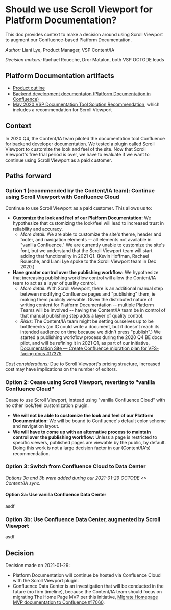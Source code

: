 # Should we use Scroll Viewport for Platform Documentation?

This doc provides context to make a decision around using Scroll Viewport to augment our Confluence-based Platform Documentation.

_Author:_ Liani Lye, Product Manager, VSP Content/IA

_Decision makers:_ Rachael Roueche, Dror Matalon, both VSP OCTODE leads

## Platform Documentation artifacts
- [Product outline](https://github.com/department-of-veterans-affairs/va.gov-team/blob/master/products/platform/platform-documentation/product-outline.md)
- [Backend development documentaton (Platform Documentation in Confluence)](https://depo-platform-documentation.scrollhelp.site/developer-docs/)
- [May 2020 VSP Documentation Tool Solution Recommendation](https://docs.google.com/document/d/1dFsMtRUJ2nINSXWN6TOISHi79DfVRVOIaqm9ULG_5Eo/edit#heading=h.qizq3wqyrva4), which includes a recommendation for Scroll Viewport

## Context

In 2020 Q4, the Content/IA team piloted the documentation tool Confluence for backend developer documentation.  We tested a plugin called Scroll Viewport to customize the look and feel of the site.  Now that Scroll Viewport's free trial period is over, we have to evaluate if we want to continue using Scroll Viewport as a paid customer.

## Paths forward

### Option 1 (recommended by the Content/IA team): Continue using Scroll Viewport with Confluence Cloud

Continue to use Scroll Viewport as a paid customer.  This allows us to:

- **Customize the look and feel of our Platform Documentation:** We hypothesize that customizing the look/feel will lead to increased trust in reliability and accuracy.
  - _More detail:_ We are able to customize the site's theme, header and footer, and navigation elements -- all elements not available in "vanilla Confluence."  We are currently unable to customize the site's font, but we understand that the Scroll Viewport team will start adding that functionality in 2021 Q1.  (Kevin Hoffman, Rachael Roueche, and Liani Lye spoke to the Scroll Viewport team in Dec 2020.)
- **Have greater control over the publishing workflow:** We hypothesize that increasing publishing workflow control will allow the Content/IA team to act as a layer of quality control.
  - _More detail:_ With Scroll Viewport, there is an additional manual step between modifying Confluence pages and "publishing" them, ie making them publicly viewable.  Given the distributed nature of writing content for Platform Documentation -- multiple Platform Teams will be involved -- having the Content/IA team be in control of that manual publishing step adds a layer of quality control.
  - _Risks:_ The Content/IA team might be setting ourselves up to be bottlenecks (an IC could write a document, but it doesn't reach its intended audience on time because we didn't press "publish".)  We started a publishing workflow process during the 2020 Q4 BE docs pilot, and will be refining it in 2021 Q1, as part of our initiative, [Documentation Site — Create Confluence migration plan for VFS-facing docs #17375](https://github.com/department-of-veterans-affairs/va.gov-team/issues/17375).
  
 _Cost considerations:_ Due to Scroll Viewport's pricing structure, increased cost may have implications on the number of editors.


### Option 2: Cease using Scroll Viewport, reverting to "vanilla Confluence Cloud"

Cease to use Scroll Viewport, instead using "vanilla Confluence Cloud" with no other look/feel customization plugin.

- **We will not be able to customize the look and feel of our Platform Documentation:** We will be bound to Confluence's default color scheme and navigation layout.
- **We will have to come up with an alternative process to maintain control over the publishing workflow:** Unless a page is restricted to specific viewers, published pages are viewable by the public, by default.  Doing this work is not a large decision factor in our (Content/IA's) recommendation.


### Option 3: Switch from Confluence Cloud to Data Center

_Options 3a and 3b were added during our 2021-01-29 OCTODE <> Content/IA sync._

#### Option 3a: Use vanilla Confluence Data Center

asdf


### Option 3b: Use Confluence Data Center, augmented by Scroll Viewport

asdf


## Decision

Decision made on 2021-01-29:
- Platform Documentation will continue be hosted via Confluence Cloud with the Scroll Viewport plugin.
- Confluence Data Center is an investigation that will be conducted in the future (no firm timeline), because the Content/IA team should focus on migrating The Home Page MVP per this initiative, [Migrate Homepage MVP documentation to Confluence #17060](https://github.com/department-of-veterans-affairs/va.gov-team/issues/17060).
